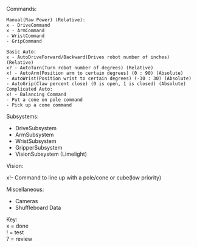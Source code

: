 Commands:

	Manual(Raw Power) (Relative):	
	x - DriveCommand 
	x - ArmCommand
	- WristCommand
	- GripCommand
	
	Basic Auto:
	x - AutoDriveForward/Backward(Drives robot number of inches) (Relative)
	x? - AutoTurn(Turn robot number of degrees) (Relative)
	x! - AutoArm(Position arm to certain degrees) (0 : 90) (Absolute)
	- AutoWrist(Position wrist to certain degrees) (-30 : 30) (Absolute)
	- AutoGrip(Claw percent close) (0 is open, 1 is closed) (Absolute)
	Complicated Auto:
	x! - Balancing Command
	- Put a cone on pole command
	- Pick up a cone command
	
Subsystems:

- DriveSubsystem
- ArmSubsystem
- WristSubsystem
- GripperSubsystem
- VisionSubsystem (Limelight)

Vision:

x!- Command to line up with a pole/cone     or cube(low priority)

Miscellaneous:

- Cameras
- Shuffleboard Data

Key: <br>
x = done <br>
! = test <br>
? = review